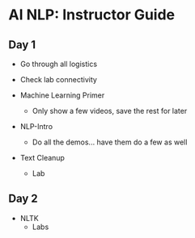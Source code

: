 # AI NLP: Instructor Guide

## Day 1

* Go through all logistics
* Check lab connectivity

* Machine Learning Primer
  - Only show a few videos, save the rest for later

* NLP-Intro
  - Do all the demos... have them do a few as well

* Text Cleanup
  - Lab

## Day 2

* NLTK
  - Labs

